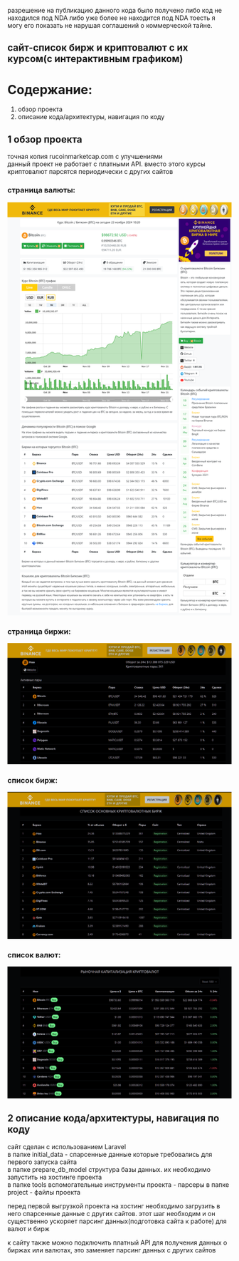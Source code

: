 разрешение на публикацию данного кода было получено либо код не находился под NDA либо уже более не находится под NDA тоесть я могу его показать не нарушая соглашений о коммерческой тайне.

## сайт-список бирж и криптовалют с их курсом(с интерактивным графиком)

# Содержание:
1. обзор проекта
2. описание кода/архитектуры, навигация по коду

## 1 обзор проекта

точная копия rucoinmarketcap.com с улучшениями  
данный проект не работает с платными API. вместо этого курсы криптовалют парсятся периодически с других сайтов  

### страница валюты:  
![1](https://github.com/s2023alek/CryptocurrencyExchangeSitesRating/blob/5564641af39312b0853d65de8bce7050c6806420/README/screenshot_4.png)

### страница биржи:  
![1](https://github.com/s2023alek/CryptocurrencyExchangeSitesRating/blob/75d3e6d97762c8ec2dca258fb542cf161293d6f2/README/Screenshot_3.png)

### список бирж:  
![1](https://github.com/s2023alek/CryptocurrencyExchangeSitesRating/blob/75d3e6d97762c8ec2dca258fb542cf161293d6f2/README/Screenshot_2.png)

### список валют:  
![1](https://github.com/s2023alek/CryptocurrencyExchangeSitesRating/blob/75d3e6d97762c8ec2dca258fb542cf161293d6f2/README/Screenshot_1.png)



## 2 описание кода/архитектуры, навигация по коду

сайт сделан с использованием Laravel  
в папке initial_data - спарсенные данные которые требовались для первого запуска сайта  
в папке prepare_db_model структура базы данных. их необходимо запустить на хостинге проекта  
в папке tools вспомогательные инструменты проекта - парсеры
в папке project - файлы проекта  

перед первой выгрузкой проекта на хостинг необходимо загрузить в него спарсенные данные с других сайтов. этот шаг необходим и он существенно ускоряет парсинг данных(подготовка сайта к работе) для валют и бирж

к сайту также можно подключить платный API для получения данных о биржах или валютах, это заменяет парсинг данных с других сайтов